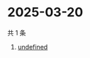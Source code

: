 # 2025-03-20

共 1 条

<!-- BEGIN -->
<!-- 最后更新时间 Thu Mar 20 2025 19:28:12 GMT+0800 (China Standard Time) -->

1. [undefined](https://www.zhihu.com/search?q=undefined)

<!-- END -->

